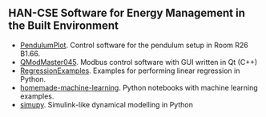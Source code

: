 ## HAN-CSE Software for Energy Management in the Built Environment

* [PendulumPlot](https://github.com/hancse/PendulumPlot). Control software for the pendulum setup in Room R26 B1.66.
* [QModMaster045](https://github.com/hancse/QModMaster045). Modbus control software with GUI written in Qt (C++)
* [RegressionExamples](https://github.com/hancse/RegressionExamples). Examples for performing linear regression in Python.
* [homemade-machine-learning](https://github.com/hancse/homemade-machine-learning). Python notebooks with machine learning examples.
* [simupy](https://github.com/hancse/simupy). Simulink-like dynamical modelling in Python

